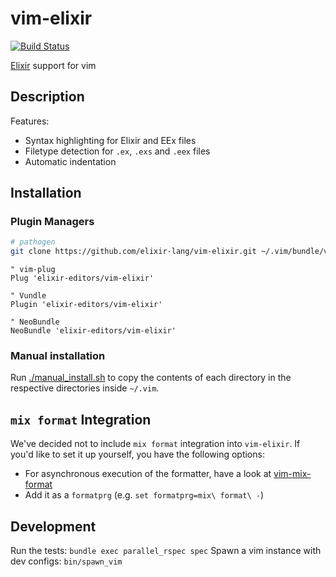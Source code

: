 # vim-elixir

[![Build Status](https://travis-ci.org/elixir-editors/vim-elixir.svg?branch=master)](https://travis-ci.org/elixir-editors/vim-elixir)

[Elixir](http://elixir-lang.org) support for vim

## Description

Features:

* Syntax highlighting for Elixir and EEx files
* Filetype detection for `.ex`, `.exs` and `.eex` files
* Automatic indentation

## Installation

### Plugin Managers

```bash
# pathogen
git clone https://github.com/elixir-lang/vim-elixir.git ~/.vim/bundle/vim-elixir
```

```viml
" vim-plug
Plug 'elixir-editors/vim-elixir'

" Vundle
Plugin 'elixir-editors/vim-elixir'

" NeoBundle
NeoBundle 'elixir-editors/vim-elixir'
```

### Manual installation

Run [./manual_install.sh](manual_install.sh) to copy the contents of each directory in the respective directories inside
`~/.vim`.

## `mix format` Integration

We've decided not to include `mix format` integration into `vim-elixir`. If you'd like to set it up yourself, you have the following options:

* For asynchronous execution of the formatter, have a look at [vim-mix-format](https://github.com/mhinz/vim-mix-format)
* Add it as a `formatprg` (e.g. `set formatprg=mix\ format\ -`)

## Development

Run the tests: `bundle exec parallel_rspec spec`
Spawn a vim instance with dev configs: `bin/spawn_vim`
